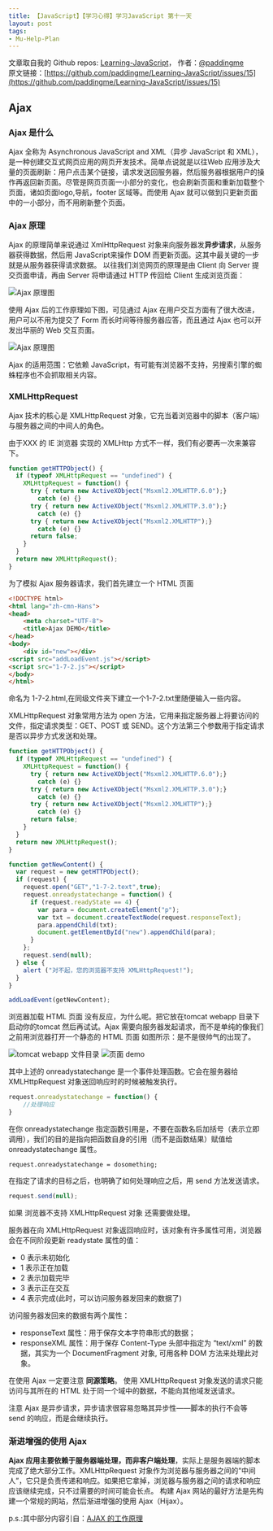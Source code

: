 ```yaml
---
title: 【JavaScript】【学习心得】学习JavaScript 第十一天
layout: post
tags:
- Mu-Help-Plan
---
```



 文章取自我的 Github  repos: [Learning-JavaScript](https://github.com/paddingme/Learning-JavaScript)， 作者：[@paddingme](http://padding.me/about.html)    
原文链接：[https://github.com/paddingme/Learning-JavaScript/issues/15](https://github.com/paddingme/Learning-JavaScript/issues/15)

## Ajax

### Ajax 是什么
Ajax 全称为 Asynchronous JavaScript and XML（异步 JavaScript 和 XML），是一种创建交互式网页应用的网页开发技术。简单点说就是以往Web 应用涉及大量的页面刷新：用户点击某个链接，请求发送回服务器，然后服务器根据用户的操作再返回新页面。尽管是网页页面一小部分的变化，也会刷新页面和重新加载整个页面，诸如页面logo,导航，footer 区域等。而使用 Ajax 就可以做到只更新页面中的一小部分，而不用刷新整个页面。

### Ajax 原理
Ajax 的原理简单来说通过 XmlHttpRequest 对象来向服务器发**异步请求**，从服务器获得数据，然后用 JavaScript来操作 DOM 而更新页面。这其中最关键的一步就是从服务器获得请求数据。
以往我们浏览网页的原理是由 Client 向 Server 提交页面申请，再由 Server 将申请通过 HTTP 传回给 Client 生成浏览页面：

![Ajax 原理图](http://yianbin.qiniudn.com/fe-ajax-a.png)

使用 Ajax 后的工作原理如下图，可见通过 Ajax 在用户交互方面有了很大改进，用户可以不用为提交了 Form 而长时间等待服务器应答，而且通过 Ajax 也可以开发出华丽的 Web 交互页面。

![Ajax 原理图](http://yianbin.qiniudn.com/fe-ajax-b.png)

Ajax 的适用范围：它依赖 JavaScript，有可能有浏览器不支持，另搜索引擎的蜘蛛程序也不会抓取相关内容。


### XMLHttpRequest
Ajax 技术的核心是 XMLHttpRequest 对象，它充当着浏览器中的脚本（客户端）与服务器之间的中间人的角色。

由于XXX 的 IE 浏览器 实现的 XMLHttp 方式不一样，我们有必要再一次来兼容下。

```js
function getHTTPObject() {
  if (typeof XMLHttpRequest == "undefined") {
    XMLHttpRequest = function() {
      try { return new ActiveXObject("Msxml2.XMLHTTP.6.0");}
        catch (e) {}
      try { return new ActiveXObject("Msxml2.XMLHTTP.3.0");}
        catch (e) {}
      try { return new ActiveXObject("Msxml2.XMLHTTP");}
        catch (e) {}
      return false;
    }
  }
  return new XMLHttpRequest();
}
```

为了模拟 Ajax 服务器请求，我们首先建立一个 HTML 页面
```html
<!DOCTYPE html>
<html lang="zh-cmn-Hans">
<head>
    <meta charset="UTF-8">
    <title>Ajax DEMO</title>
</head>
<body>
    <div id="new"></div>
<script src="addLoadEvent.js"></script>
<script src="1-7-2.js"></script>
</body>
</html>

```
命名为 1-7-2.html,在同级文件夹下建立一个1-7-2.txt里随便输入一些内容。

XMLHttpRequest 对象常用方法为 open 方法，它用来指定服务器上将要访问的文件，指定请求类型：GET、POST 或 SEND。这个方法第三个参数用于指定请求是否以异步方式发送和处理。

```js
function getHTTPObject() {
  if (typeof XMLHttpRequest == "undefined") {
    XMLHttpRequest = function() {
      try { return new ActiveXObject("Msxml2.XMLHTTP.6.0");}
        catch (e) {}
      try { return new ActiveXObject("Msxml2.XMLHTTP.3.0");}
        catch (e) {}
      try { return new ActiveXObject("Msxml2.XMLHTTP");}
        catch (e) {}
      return false;
    }
  }
  return new XMLHttpRequest();
}

function getNewContent() {
  var request = new getHTTPObject();
  if (request) {
    request.open("GET","1-7-2.text",true);
    request.onreadystatechange = function() {
      if (request.readyState == 4) {
        var para = document.createElement("p");
        var txt = document.createTextNode(request.responseText);
        para.appendChild(txt);
        document.getElementById("new").appendChild(para);
      }
    };
    request.send(null);
  } else {
    alert ("对不起，您的浏览器不支持 XMLHttpRequest!");
  }
}

addLoadEvent(getNewContent);
```

浏览器加载 HTML 页面 没有反应，为什么呢。把它放在tomcat webapp 目录下 启动你的tomcat 然后再试试。Ajax 需要向服务器发起请求，而不是单纯的像我们之前用浏览器打开一个静态的 HTML 页面
如图所示：是不是很帅气的出现了。

![tomcat webapp 文件目录](http://paddingme.qiniudn.com/ajax.PNG)
![页面 demo](http://paddingme.qiniudn.com/demo.PNG)

其中上述的 onreadystatechange 是一个事件处理函数。它会在服务器给 XMLHttpRequest 对象送回响应时的时候被触发执行。
```js
request.onreadystatechange = function() {
    //处理响应
}
```

在你 onreadystatechange 指定函数引用是，不要在函数名后加括号（表示立即调用），我们的目的是指向把函数自身的引用（而不是函数结果）赋值给 onreadystatechange 属性。
```
request.onreadystatechange = dosomething;
```

在指定了请求的目标之后，也明确了如何处理响应之后，用 send 方法发送请求。
```js
request.send(null);
```
如果 浏览器不支持 XMLHttpRequest 对象 还需要做处理。

服务器在向 XMLHttpRequest 对象返回响应时，该对象有许多属性可用，浏览器会在不同阶段更新 readystate 属性的值：

- 0 表示未初始化
- 1 表示正在加载
- 2 表示加载完毕
- 3 表示正在交互
- 4 表示完成(此时，可以访问服务器发回来的数据了)

访问服务器发回来的数据有两个属性：

- responseText 属性：用于保存文本字符串形式的数据；
- responseXML 属性：用于保存 Content-Type 头部中指定为 “text/xml” 的数据，其实为一个 DocumentFragment 对象, 可用各种 DOM 方法来处理此对象。

在使用 Ajax 一定要注意 **同源策略**。 使用 XMLHttpRequest 对象发送的请求只能访问与其所在的 HTML 处于同一个域中的数据，不能向其他域发送请求。

注意 Ajax 是异步请求，异步请求很容易忽略其异步性——脚本的执行不会等 send 的响应，而是会继续执行。

### 渐进增强的使用 Ajax
**Ajax 应用主要依赖于服务器端处理，而非客户端处理**，实际上是服务器端的脚本完成了绝大部分工作。XMLHttpRequest 对象作为浏览器与服务器之间的“中间人”，它只是负责传递和响应。如果把它拿掉，浏览器与服务器之间的请求和响应应该继续完成，只不过需要的时间可能会长点。
构建 Ajax 网站的最好方法是先构建一个常规的网站，然后渐进增强的使用 Ajax（Hijax）。


p.s.:其中部分内容引自：[AJAX 的工作原理](https://github.com/infp/Front-end-Interview/blob/master/source/javascript.md#21%E8%AF%B7%E5%B0%BD%E5%8F%AF%E8%83%BD%E8%AF%A6%E5%B0%BD%E7%9A%84%E8%A7%A3%E9%87%8A-ajax-%E7%9A%84%E5%B7%A5%E4%BD%9C%E5%8E%9F%E7%90%86)